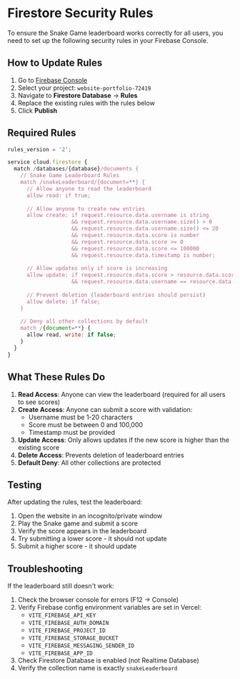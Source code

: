 # Firestore Security Rules

To ensure the Snake Game leaderboard works correctly for all users, you need to set up the following security rules in your Firebase Console.

## How to Update Rules

1. Go to [Firebase Console](https://console.firebase.google.com/)
2. Select your project: `website-portfolio-72419`
3. Navigate to **Firestore Database** → **Rules**
4. Replace the existing rules with the rules below
5. Click **Publish**

## Required Rules

```javascript
rules_version = '2';

service cloud.firestore {
  match /databases/{database}/documents {
    // Snake Game Leaderboard Rules
    match /snakeLeaderboard/{document=**} {
      // Allow anyone to read the leaderboard
      allow read: if true;
      
      // Allow anyone to create new entries
      allow create: if request.resource.data.username is string
                    && request.resource.data.username.size() > 0
                    && request.resource.data.username.size() <= 20
                    && request.resource.data.score is number
                    && request.resource.data.score >= 0
                    && request.resource.data.score <= 100000
                    && request.resource.data.timestamp is number;
      
      // Allow updates only if score is increasing
      allow update: if request.resource.data.score > resource.data.score
                    && request.resource.data.username == resource.data.username;
      
      // Prevent deletion (leaderboard entries should persist)
      allow delete: if false;
    }
    
    // Deny all other collections by default
    match /{document=**} {
      allow read, write: if false;
    }
  }
}
```

## What These Rules Do

1. **Read Access**: Anyone can view the leaderboard (required for all users to see scores)
2. **Create Access**: Anyone can submit a score with validation:
   - Username must be 1-20 characters
   - Score must be between 0 and 100,000
   - Timestamp must be provided
3. **Update Access**: Only allows updates if the new score is higher than the existing score
4. **Delete Access**: Prevents deletion of leaderboard entries
5. **Default Deny**: All other collections are protected

## Testing

After updating the rules, test the leaderboard:

1. Open the website in an incognito/private window
2. Play the Snake game and submit a score
3. Verify the score appears in the leaderboard
4. Try submitting a lower score - it should not update
5. Submit a higher score - it should update

## Troubleshooting

If the leaderboard still doesn't work:

1. Check the browser console for errors (F12 → Console)
2. Verify Firebase config environment variables are set in Vercel:
   - `VITE_FIREBASE_API_KEY`
   - `VITE_FIREBASE_AUTH_DOMAIN`
   - `VITE_FIREBASE_PROJECT_ID`
   - `VITE_FIREBASE_STORAGE_BUCKET`
   - `VITE_FIREBASE_MESSAGING_SENDER_ID`
   - `VITE_FIREBASE_APP_ID`
3. Check Firestore Database is enabled (not Realtime Database)
4. Verify the collection name is exactly `snakeLeaderboard`
